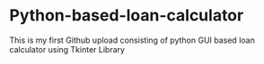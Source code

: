 # Python-based-loan-calculator
This is my first Github upload consisting of python GUI based loan calculator using Tkinter Library
